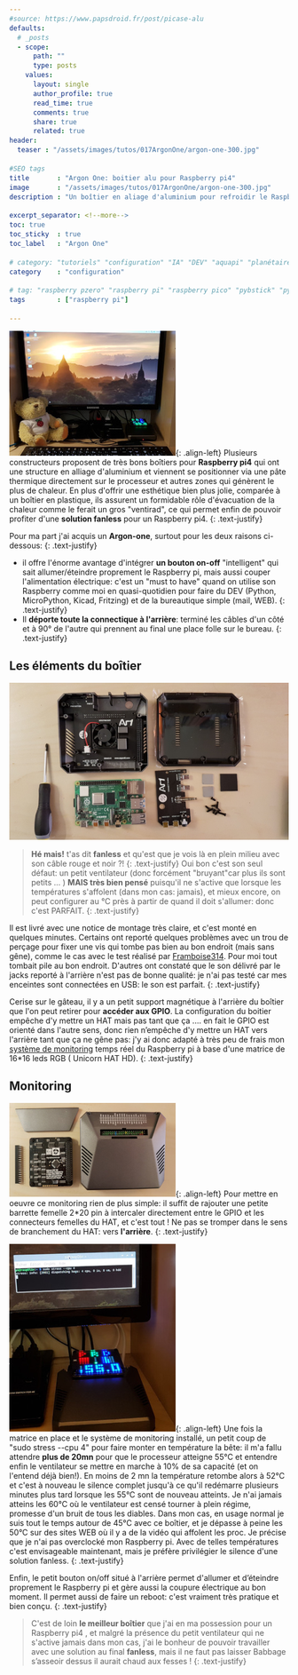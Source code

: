```yaml
---
#source: https://www.papsdroid.fr/post/picase-alu
defaults:
  # _posts
  - scope:
      path: ""
      type: posts
    values:
      layout: single
      author_profile: true
      read_time: true
      comments: true
      share: true
      related: true
header: 
  teaser : "/assets/images/tutos/017ArgonOne/argon-one-300.jpg"

#SEO tags
title       : "Argon One: boitier alu pour Raspberry pi4"
image       : "/assets/images/tutos/017ArgonOne/argon-one-300.jpg"
description : "Un boîtier en aliage d'aluminium pour refroidir le Raspberry pi4"

excerpt_separator: <!--more-->
toc: true
toc_sticky  : true
toc_label   : "Argon One"

# category: "tutoriels" "configuration" "IA" "DEV" "aquapi" "planétaire" 
category    : "configuration" 

# tag: "raspberry pzero" "raspberry pi" "raspberry pico" "pybstick" "python3" "micro-pyhton" "électronique"
tags        : ["raspberry pi"]

---
```

![ArgonOne](/assets/images/tutos/017ArgonOne/argon-one-300.jpg){: .align-left} 
Plusieurs constructeurs proposent de très bons boîtiers pour **Raspberry pi4** qui ont une structure en alliage d'aluminium et viennent se positionner via une pâte thermique directement sur le processeur et autres zones qui génèrent le plus de chaleur. En plus d'offrir une esthétique bien plus jolie, comparée à un boîtier en plastique, ils assurent un formidable rôle d'évacuation de la chaleur comme le ferait un gros "ventirad", ce qui permet enfin de pouvoir profiter d'une **solution fanless** pour un Raspberry pi4.
{: .text-justify}

Pour ma part j'ai acquis un **Argon-one**, surtout pour les deux raisons ci-dessous:
{: .text-justify}
- il offre l'énorme avantage d'intégrer **un bouton on-off** "intelligent" qui sait allumer/éteindre proprement le Raspberry pi, mais aussi couper l'alimentation électrique: c'est un "must to have" quand on utilise son Raspberry comme moi en quasi-quotidien pour faire du DEV (Python, MicroPython, Kicad, Fritzing) et de la bureautique simple (mail, WEB).
{: .text-justify}
- Il **déporte toute la connectique à l'arrière**: terminé les câbles d'un côté et à 90° de l'autre qui prennent au final une place folle sur le bureau.
{: .text-justify}

## Les éléments du boîtier
![ArgonOne](/assets/images/tutos/017ArgonOne/elements.jpg)
>**Hé mais!** t'as dit **fanless** et qu'est que je vois là en plein milieu avec son câble rouge et noir ?!
{: .text-justify}
Oui bon c'est son seul défaut: un petit ventilateur (donc forcément "bruyant"car plus ils sont petits ... ) **MAIS très bien pensé** puisqu'il ne s'active que lorsque les températures s'affolent (dans mon cas: jamais), et mieux encore, on peut configurer au °C près à partir de quand il doit s'allumer: donc c'est PARFAIT.
{: .text-justify}

Il est livré avec une notice de montage très claire, et c'est monté en quelques minutes. Certains ont reporté quelques problèmes avec un trou de perçage pour fixer une vis qui tombe pas bien au bon endroit (mais sans gêne), comme le cas avec le test réalisé par [Framboise314](https://www.framboise314.fr/boitier-ventile-argon-one-pour-le-raspberry-pi-4/). Pour moi tout tombait pile au bon endroit. D'autres ont constaté que le son délivré par le jacks reporté à l'arrière n'est pas de bonne qualité: je n'ai pas testé car mes enceintes sont connectées en USB: le son est parfait.
{: .text-justify}

Cerise sur le gâteau, il y a un petit support magnétique à l'arrière du boîtier que l'on peut retirer pour **accéder aux GPIO**. La configuration du boitier empêche d'y mettre un HAT mais pas tant que ça .... en fait le GPIO est orienté dans l'autre sens, donc rien n’empêche d'y mettre un HAT vers l'arrière tant que ça ne gêne pas: j'y ai donc adapté à très peu de frais mon [système de monitoring](https://papsdroidfr.github.io/tutoriels/sysdroid-unicorn-hat/) temps réel du Raspberry pi à base d'une matrice de 16*16 leds RGB ( Unicorn HAT HD).
{: .text-justify}

## Monitoring
![ArgonOne](/assets/images/tutos/017ArgonOne/monitoring.jpg){: .align-left} 
Pour mettre en oeuvre ce monitoring rien de plus simple: il suffit de rajouter une petite barrette femelle 2*20 pin à intercaler directement entre le GPIO et les connecteurs femelles du HAT, et c'est tout ! Ne pas se tromper dans le sens de branchement du HAT: vers **l'arrière**.
{: .text-justify}

![ArgonOne](/assets/images/tutos/017ArgonOne/test.jpg){: .align-left} 
Une fois la matrice en place et le système de monitoring installé, un petit coup de "sudo stress --cpu 4" pour faire monter en température la bête: il m'a fallu attendre **plus de 20mn** pour que le processeur atteigne 55°C et entendre enfin le ventilateur se mettre en marche à 10% de sa capacité (et on l'entend déjà bien!). En moins de 2 mn la température retombe alors à 52°C et c'est à nouveau le silence complet jusqu'à ce qu'il redémarre plusieurs minutes plus tard lorsque les 55°C sont de nouveau atteints. Je n'ai jamais atteins les 60°C où le ventilateur est censé tourner à plein régime, promesse d'un bruit de tous les diables. Dans mon cas, en usage normal je suis tout le temps autour de 45°C avec ce boîtier, et je dépasse à peine les 50°C sur des sites WEB où il y a de la vidéo qui affolent les proc. Je précise que je n'ai pas overclocké mon Raspberry pi. Avec de telles températures c'est envisageable maintenant, mais je préfère privilégier le silence d'une solution fanless.
{: .text-justify}

Enfin, le petit bouton on/off situé à l'arrière permet d'allumer et d’éteindre proprement le Raspberry pi et gère aussi la coupure électrique au bon moment. Il permet aussi de faire un reboot: c'est vraiment très pratique et bien conçu.
{: .text-justify}

>C'est de loin **le meilleur boîtier** que j'ai en ma possession pour un Raspberry pi4 , et malgré la présence du petit ventilateur qui ne s'active jamais dans mon cas, j'ai le bonheur de pouvoir travailler avec une solution au final **fanless**, mais il ne faut pas laisser Babbage s’asseoir dessus il aurait chaud aux fesses !
{: .text-justify}